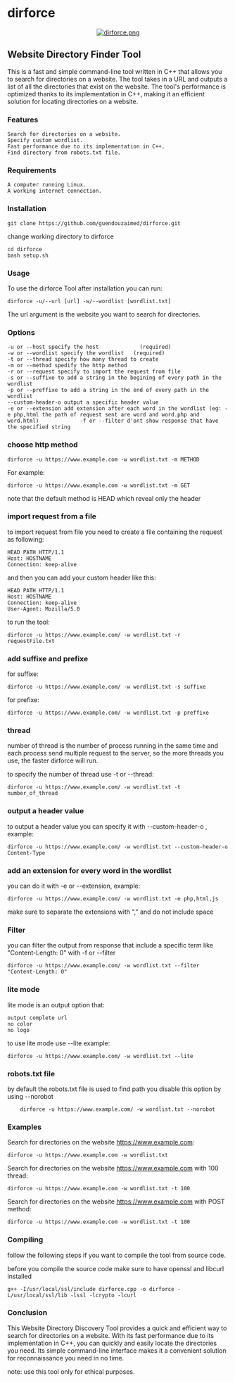 # **dirforce**
<center>
    
[![dirforce.png](https://i.postimg.cc/RFpZFjVJ/dirforce.png)](https://postimg.cc/8JWSXXvT)
    
</center>

## Website Directory Finder Tool

This is a fast and simple command-line tool written in C++ that allows you to search for directories on a website. The tool takes in a URL and outputs a list of all the directories that exist on the website. The tool's performance is optimized thanks to its implementation in C++, making it an efficient solution for locating directories on a website.
### Features

    Search for directories on a website.
    Specify custom wordlist.
    Fast performance due to its implementation in C++.
    Find directory from robots.txt file.

### Requirements

    A computer running Linux.
    A working internet connection.
    
### Installation

    git clone https://github.com/guendouzaimed/dirforce.git
    
change working directory to dirforce

    cd dirforce
    bash setup.sh
    
### Usage

To use the dirforce Tool after installation you can run:
    
    dirforce -u/--url [url] -w/--wordlist [wordlist.txt]

The url argument is the website you want to search for directories.
### Options

    -u or --host specify the host             (required)                         
    -w or --wordlist specify the wordlist   (required)                           
    -t or --thread specify how many thread to create                             
    -m or --method spedify the http method                                       
    -r or --request specify to import the request from file                      
    -s or --suffixe to add a string in the begining of every path in the wordlist
    -p or --preffixe to add a string in the end of every path in the wordlist    
    --custom-header-o output a specific header value                             
    -e or --extension add extension after each word in the wordlist (eg: -e php,html the path of request sent are word and word.php and word.html)             -f or --filter d'ont show response that have the specified string
### choose http method
    
    dirforce -u https://www.example.com -w wordlist.txt -m METHOD
    
For example:

    
    dirforce -u https://www.example.com -w wordlist.txt -m GET
    
note that the default method is HEAD which reveal only the header

### import request from a file
to import request from file you need to create a file containing the request as following:

    
    HEAD PATH HTTP/1.1
    Host: HOSTNAME
    Connection: keep-alive
    
    
and then you can add your custom header like this:

    
    HEAD PATH HTTP/1.1
    Host: HOSTNAME
    Connection: keep-alive
    User-Agent: Mozilla/5.0
    
    
to run the tool:

    
    dirforce -u https://www.example.com/ -w wordlist.txt -r requestFile.txt
    
    
### add suffixe and prefixe
for suffixe:

    
    dirforce -u https://www.example.com/ -w wordlist.txt -s suffixe
    
    
for prefixe:

    
    dirforce -u https://www.example.com/ -w wordlist.txt -p preffixe
    
    
### thread
number of thread is the number of process running in the same time and each process send multiple request to the server, so the more threads you use, the faster dirforce will run.

to specify the number of thread use -t or --thread:

    dirforce -u https://www.example.com/ -w wordlist.txt -t number_of_thread

### output a header value
to output a header value you can specify it with --custom-header-o , example:

    dirforce -u https://www.example.com/ -w wordlist.txt --custom-header-o Content-Type

### add an extension for every word in the wordlist
you can do it with -e or --extension, example:

    dirforce -u https://www.example.com/ -w wordlist.txt -e php,html,js
    
make sure to separate the extensions with "," and do not include space

### Filter
you can filter the output from response that include a specific term like "Content-Length: 0" with -f or --filter

    dirforce -u https://www.example.com/ -w wordlist.txt --filter "Content-Length: 0"

### lite mode
lite mode is an output option that:
    
    output complete url
    no color
    no logo

to use lite mode use --lite example:

    dirforce -u https://www.example.com/ -w wordlist.txt --lite

### robots.txt file
by default the robots.txt file is used to find path you disable this option by using --norobot

        dirforce -u https://www.example.com/ -w wordlist.txt --norobot

### Examples

Search for directories on the website https://www.example.com:

    dirforce -u https://www.example.com -w wordlist.txt
    
Search for directories on the website https://www.example.com with 100 thread:

    dirforce -u https://www.example.com -w wordlist.txt -t 100
    
Search for directories on the website https://www.example.com with POST method:
    
    dirforce -u https://www.example.com -w wordlist.txt -t 100

### Compiling

follow the following steps if you want to compile the tool from source code.

before you compile the source code make sure to have openssl and libcurl installed
    
    g++ -I/usr/local/ssl/include dirforce.cpp -o dirforce -L/usr/local/ssl/lib -lssl -lcrypto -lcurl

### Conclusion

This Website Directory Discovery Tool provides a quick and efficient way to search for directories on a website. With its fast performance due to its implementation in C++, you can quickly and easily locate the directories you need. Its simple command-line interface makes it a convenient solution for reconnaissance you need in no time.

note: use this tool only for ethical purposes.
